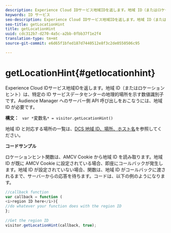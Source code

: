 ```yaml
---
description: Experience Cloud IDサービス地域IDを返します。地域 ID（またはロケーションヒント）は、特定の ID サービスデータセンターの地理的場所を示す数値識別子です。Audience Manager へのサーバー側 API 呼び出しをおこなうには、地域 ID が必要です。
keywords: ID サービス
seo-description: Experience Cloud IDサービス地域IDを返します。地域 ID（またはロケーションヒント）は、特定の ID サービスデータセンターの地理的場所を示す数値識別子です。Audience Manager へのサーバー側 API 呼び出しをおこなうには、地域 ID が必要です。
seo-title: getLocationHint
title: getLocationHint
uuid: cdc312b7-d270-4a5c-a2bb-0fbb37f1e2f4
translation-type: tm+mt
source-git-commit: e6d65f1bfed187d7440512e8f3c2de0550506c95

---
```



# getLocationHint{#getlocationhint}

Experience Cloud IDサービス地域IDを返します。地域 ID（またはロケーションヒント）は、特定の ID サービスデータセンターの地理的場所を示す数値識別子です。Audience Manager へのサーバー側 API 呼び出しをおこなうには、地域 ID が必要です。

**構文：** ` var *`変数名`* = visitor.getLocationHint()`

地域 ID と対応する場所の一覧は、[DCS 地域 ID、場所、ホスト名](https://marketing.adobe.com/resources/help/en_US/aam/dcs-regions.html)を参照してください。

**コードサンプル**

ロケーションヒント関数は、AMCV Cookie から地域 ID を読み取ります。地域 ID が既に AMCV Cookie に設定されている場合、即座にコールバックが発生します。地域 ID が設定されていない場合、関数は、地域 ID がコールバックに渡されるまで、サーバーからの応答を待ちます。コードは、以下の例のようになります。

```js
//callback function 
var callback = function ( 
<i>region ID here</i>){ 
//do whatever your function does with the region ID 
}; 
 
//Get the region ID 
visitor.getLocationHint(callback, true); 
```

